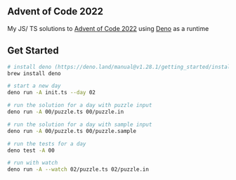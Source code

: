 ## Advent of Code 2022

My JS/ TS solutions to [Advent of Code 2022](https://adventofcode.com/2022)
using [Deno](https://deno.land/) as a runtime

## Get Started

```bash
# install deno (https://deno.land/manual@v1.28.1/getting_started/installation)
brew install deno

# start a new day
deno run -A init.ts --day 02

# run the solution for a day with puzzle input
deno run -A 00/puzzle.ts 00/puzzle.in

# run the solution for a day with sample input
deno run -A 00/puzzle.ts 00/puzzle.sample

# run the tests for a day
deno test -A 00

# run with watch
deno run -A --watch 02/puzzle.ts 02/puzzle.in
```
